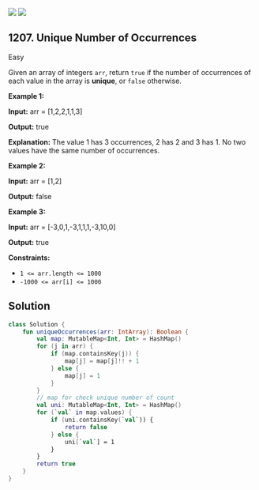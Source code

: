 [![](https://img.shields.io/github/stars/javadev/LeetCode-in-Kotlin?label=Stars&style=flat-square)](https://github.com/javadev/LeetCode-in-Kotlin)
[![](https://img.shields.io/github/forks/javadev/LeetCode-in-Kotlin?label=Fork%20me%20on%20GitHub%20&style=flat-square)](https://github.com/javadev/LeetCode-in-Kotlin/fork)

## 1207\. Unique Number of Occurrences

Easy

Given an array of integers `arr`, return `true` if the number of occurrences of each value in the array is **unique**, or `false` otherwise.

**Example 1:**

**Input:** arr = [1,2,2,1,1,3]

**Output:** true

**Explanation:** The value 1 has 3 occurrences, 2 has 2 and 3 has 1. No two values have the same number of occurrences.

**Example 2:**

**Input:** arr = [1,2]

**Output:** false

**Example 3:**

**Input:** arr = [-3,0,1,-3,1,1,1,-3,10,0]

**Output:** true

**Constraints:**

*   `1 <= arr.length <= 1000`
*   `-1000 <= arr[i] <= 1000`

## Solution

```kotlin
class Solution {
    fun uniqueOccurrences(arr: IntArray): Boolean {
        val map: MutableMap<Int, Int> = HashMap()
        for (j in arr) {
            if (map.containsKey(j)) {
                map[j] = map[j]!! + 1
            } else {
                map[j] = 1
            }
        }
        // map for check unique number of count
        val uni: MutableMap<Int, Int> = HashMap()
        for (`val` in map.values) {
            if (uni.containsKey(`val`)) {
                return false
            } else {
                uni[`val`] = 1
            }
        }
        return true
    }
}
```